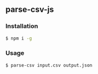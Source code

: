 ## parse-csv-js

### Installation

```sh
$ npm i -g
```

### Usage

```sh
$ parse-csv input.csv output.json
```
